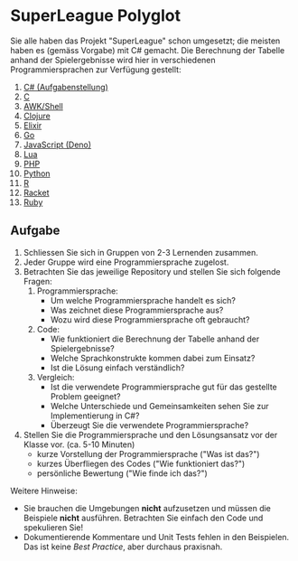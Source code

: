 # SuperLeague Polyglot

Sie alle haben das Projekt "SuperLeague" schon umgesetzt; die meisten haben es
(gemäss Vorgabe) mit C# gemacht. Die Berechnung der Tabelle anhand der
Spielergebnisse wird hier in verschiedenen Programmiersprachen zur Verfügung
gestellt:

1. [C# (Aufgabenstellung)](https://github.com/patrickbucher/superleague-polyglot/tree/master/superleague-csharp-exercise)
1. [C](https://github.com/patrickbucher/superleague-polyglot/tree/master/superleague-c)
1. [AWK/Shell](https://github.com/patrickbucher/superleague-polyglot/tree/master/superleague-awk)
1. [Clojure](https://github.com/patrickbucher/superleague-polyglot/tree/master/superleague-clojure)
1. [Elixir](https://github.com/patrickbucher/superleague-polyglot/tree/master/superleague-elixir)
1. [Go](https://github.com/patrickbucher/superleague-polyglot/tree/master/superleague-go)
1. [JavaScript (Deno)](https://github.com/patrickbucher/superleague-polyglot/tree/master/superleague-javascript)
1. [Lua](https://github.com/patrickbucher/superleague-polyglot/tree/master/superleague-lua)
1. [PHP](https://github.com/patrickbucher/superleague-polyglot/tree/master/superleague-php)
1. [Python](https://github.com/patrickbucher/superleague-polyglot/tree/master/superleague-python)
1. [R](https://github.com/patrickbucher/superleague-polyglot/tree/master/superleague-r)
1. [Racket](https://github.com/patrickbucher/superleague-polyglot/tree/master/superleague-racket)
1. [Ruby](https://github.com/patrickbucher/superleague-polyglot/tree/master/superleague-ruby)

## Aufgabe

1. Schliessen Sie sich in Gruppen von 2-3 Lernenden zusammen.
2. Jeder Gruppe wird eine Programmiersprache zugelost.
3. Betrachten Sie das jeweilige Repository und stellen Sie sich folgende Fragen:
    1. Programmiersprache:
        - Um welche Programmiersprache handelt es sich?
        - Was zeichnet diese Programmiersprache aus?
        - Wozu wird diese Programmiersprache oft gebraucht?
    2. Code:
        - Wie funktioniert die Berechnung der Tabelle anhand der
          Spielergebnisse?
        - Welche Sprachkonstrukte kommen dabei zum Einsatz?
        - Ist die Lösung einfach verständlich?
    3. Vergleich:
        - Ist die verwendete Programmiersprache gut für das gestellte Problem
          geeignet?
        - Welche Unterschiede und Gemeinsamkeiten sehen Sie zur Implementierung
          in C#?
        - Überzeugt Sie die verwendete Programmiersprache?
4. Stellen Sie die Programmiersprache und den Lösungsansatz vor der Klasse vor.
   (ca. 5-10 Minuten)
    - kurze Vorstellung der Programmiersprache ("Was ist das?")
    - kurzes Überfliegen des Codes ("Wie funktioniert das?")
    - persönliche Bewertung ("Wie finde ich das?")

Weitere Hinweise:

- Sie brauchen die Umgebungen **nicht** aufzusetzen und müssen die Beispiele
  **nicht** ausführen. Betrachten Sie einfach den Code und spekulieren Sie!
- Dokumentierende Kommentare und Unit Tests fehlen in den Beispielen. Das ist
  keine _Best Practice_, aber durchaus praxisnah.
